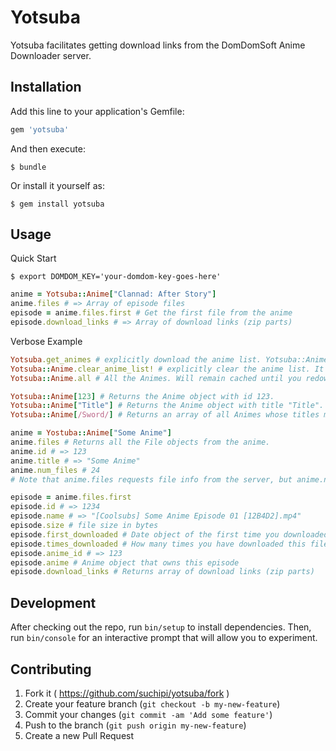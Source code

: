 # Yotsuba

Yotsuba facilitates getting download links from the DomDomSoft Anime Downloader server.

## Installation

Add this line to your application's Gemfile:

```ruby
gem 'yotsuba'
```

And then execute:

    $ bundle

Or install it yourself as:

    $ gem install yotsuba

## Usage

Quick Start

    $ export DOMDOM_KEY='your-domdom-key-goes-here'

```ruby
anime = Yotsuba::Anime["Clannad: After Story"]
anime.files # => Array of episode files
episode = anime.files.first # Get the first file from the anime
episode.download_links # => Array of download links (zip parts)
```

Verbose Example
```ruby
Yotsuba.get_animes # explicitly download the anime list. Yotsuba::Anime.all and Yotsuba::Anime[] call this automatically.
Yotsuba::Anime.clear_anime_list! # explicitly clear the anime list. It will be automatically cleared when you use get_animes so there's not often a reason to use this.
Yotsuba::Anime.all # All the Animes. Will remain cached until you redownload the list.

Yotsuba::Anime[123] # Returns the Anime object with id 123.
Yotsuba::Anime["Title"] # Returns the Anime object with title "Title".
Yotsuba::Anime[/Sword/] # Returns an array of all Animes whose titles match the supplied regexp.

anime = Yostuba::Anime["Some Anime"]
anime.files # Returns all the File objects from the anime.
anime.id # => 123
anime.title # => "Some Anime"
anime.num_files # 24
# Note that anime.files requests file info from the server, but anime.num_files does not, so it's faster than anime.files.length

episode = anime.files.first
episode.id # => 1234
episode.name # => "[Coolsubs] Some Anime Episode 01 [12B4D2].mp4"
episode.size # file size in bytes
episode.first_downloaded # Date object of the first time you downloaded this file
episode.times_downloaded # How many times you have downloaded this file before
episode.anime_id # => 123
episode.anime # Anime object that owns this episode
episode.download_links # Returns array of download links (zip parts)
```

## Development

After checking out the repo, run `bin/setup` to install dependencies. Then, run `bin/console` for an interactive prompt that will allow you to experiment.

## Contributing

1. Fork it ( https://github.com/suchipi/yotsuba/fork )
2. Create your feature branch (`git checkout -b my-new-feature`)
3. Commit your changes (`git commit -am 'Add some feature'`)
4. Push to the branch (`git push origin my-new-feature`)
5. Create a new Pull Request
